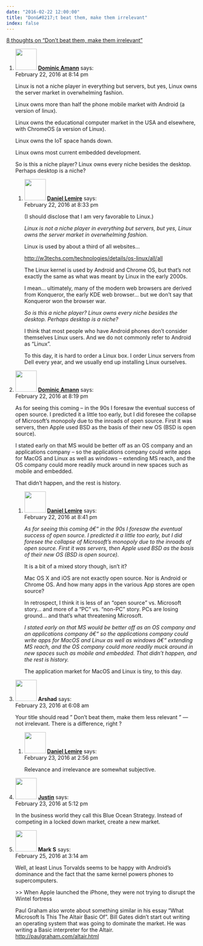 ```yaml
---
date: "2016-02-22 12:00:00"
title: "Don&#8217;t beat them, make them irrelevant"
index: false
---
```


[8 thoughts on &ldquo;Don&#8217;t beat them, make them irrelevant&rdquo;](/lemire/blog/2016/02-22-dont-beat-them-make-them-irrelevant)

<ol class="comment-list">
<li id="comment-228807" class="comment even thread-even depth-1 parent">
<div class="comment-author vcard">
<img alt src="https://secure.gravatar.com/avatar/1b5f40ec7c1e07935001188ea498d188?s=56&#038;d=mm&#038;r=g" srcset="https://secure.gravatar.com/avatar/1b5f40ec7c1e07935001188ea498d188?s=112&#038;d=mm&#038;r=g 2x" class="avatar avatar-56 photo" height="56" width="56" decoding="async" /> <b class="fn"><a href="http://blog.lbs.ca/technology" class="url" rel="ugc external nofollow">Dominic Amann</a></b> <span class="says">says:</span> </div>
<div class="comment-metadata"><time datetime="2016-02-22T20:14:03+00:00">February 22, 2016 at 8:14 pm</time></a> </div>
<div class="comment-content">
<p>Linux is not a niche player in everything but servers, but yes, Linux owns the server market in overwhelming fashion.</p>
<p>Linux owns more than half the phone mobile market with Android (a version of linux).</p>
<p>Linux owns the educational computer market in the USA and elsewhere, with ChromeOS (a version of Linux).</p>
<p>Linux owns the IoT space hands down.</p>
<p>Linux owns most current embedded development.</p>
<p>So is this a niche player? Linux owns every niche besides the desktop. Perhaps desktop is a niche?</p>
</div>
<ol class="children">
<li id="comment-228811" class="comment byuser comment-author-lemire bypostauthor odd alt depth-2">
<div class="comment-author vcard">
<img alt src="https://secure.gravatar.com/avatar/2ca999bef9535950f5b84281a4dab006?s=56&#038;d=mm&#038;r=g" srcset="https://secure.gravatar.com/avatar/2ca999bef9535950f5b84281a4dab006?s=112&#038;d=mm&#038;r=g 2x" class="avatar avatar-56 photo" height="56" width="56" decoding="async" /> <b class="fn"><a href="https://lemire.me/en/" class="url" rel="ugc">Daniel Lemire</a></b> <span class="says">says:</span> </div>
<div class="comment-metadata"><time datetime="2016-02-22T20:33:56+00:00">February 22, 2016 at 8:33 pm</time></a> </div>
<div class="comment-content">
<p>(I should disclose that I am very favorable to Linux.)</p>
<p><em>Linux is not a niche player in everything but servers, but yes, Linux owns the server market in overwhelming fashion.</em></p>
<p>Linux is used by about a third of all websites&#8230;</p>
<p><a href="http://w3techs.com/technologies/details/os-linux/all/all" rel="nofollow ugc">http://w3techs.com/technologies/details/os-linux/all/all</a></p>
<p>The Linux kernel is used by Android and Chrome OS, but that&rsquo;s not exactly the same as what was meant by Linux in the early 2000s.</p>
<p>I mean&#8230; ultimately, many of the modern web browsers are derived from Konqueror, the early KDE web browser&#8230; but we don&rsquo;t say that Konqueror won the browser war.</p>
<p><em>So is this a niche player? Linux owns every niche besides the desktop. Perhaps desktop is a niche?</em></p>
<p>I think that most people who have Android phones don&rsquo;t consider themselves Linux users. And we do not commonly refer to Android as &ldquo;Linux&rdquo;.</p>
<p>To this day, it is hard to order a Linux box. I order Linux servers from Dell every year, and we usually end up installing Linux ourselves.</p>
</div>
</li>
</ol>
</li>
<li id="comment-228808" class="comment even thread-odd thread-alt depth-1 parent">
<div class="comment-author vcard">
<img alt src="https://secure.gravatar.com/avatar/1b5f40ec7c1e07935001188ea498d188?s=56&#038;d=mm&#038;r=g" srcset="https://secure.gravatar.com/avatar/1b5f40ec7c1e07935001188ea498d188?s=112&#038;d=mm&#038;r=g 2x" class="avatar avatar-56 photo" height="56" width="56" loading="lazy" decoding="async" /> <b class="fn"><a href="http://blog.lbs.ca/technology" class="url" rel="ugc external nofollow">Dominic Amann</a></b> <span class="says">says:</span> </div>
<div class="comment-metadata"><time datetime="2016-02-22T20:19:20+00:00">February 22, 2016 at 8:19 pm</time></a> </div>
<div class="comment-content">
<p>As for seeing this coming &#8211; in the 90s I foresaw the eventual success of open source. I predicted it a little too early, but I did foresee the collapse of Microsoft&rsquo;s monopoly due to the inroads of open source. First it was servers, then Apple used BSD as the basis of their new OS (BSD is open source). </p>
<p>I stated early on that MS would be better off as an OS company and an applications company &#8211; so the applications company could write apps for MacOS and Linux as well as windows &#8211; extending MS reach, and the OS company could more readily muck around in new spaces such as mobile and embedded.</p>
<p>That didn&rsquo;t happen, and the rest is history.</p>
</div>
<ol class="children">
<li id="comment-228814" class="comment byuser comment-author-lemire bypostauthor odd alt depth-2">
<div class="comment-author vcard">
<img alt src="https://secure.gravatar.com/avatar/2ca999bef9535950f5b84281a4dab006?s=56&#038;d=mm&#038;r=g" srcset="https://secure.gravatar.com/avatar/2ca999bef9535950f5b84281a4dab006?s=112&#038;d=mm&#038;r=g 2x" class="avatar avatar-56 photo" height="56" width="56" loading="lazy" decoding="async" /> <b class="fn"><a href="https://lemire.me/en/" class="url" rel="ugc">Daniel Lemire</a></b> <span class="says">says:</span> </div>
<div class="comment-metadata"><time datetime="2016-02-22T20:41:55+00:00">February 22, 2016 at 8:41 pm</time></a> </div>
<div class="comment-content">
<p><em>As for seeing this coming â€“ in the 90s I foresaw the eventual success of open source. I predicted it a little too early, but I did foresee the collapse of Microsoft&rsquo;s monopoly due to the inroads of open source. First it was servers, then Apple used BSD as the basis of their new OS (BSD is open source).</em></p>
<p>It is a bit of a mixed story though, isn&rsquo;t it?</p>
<p>Mac OS X and iOS are not exactly open source. Nor is Android or Chrome OS. And how many apps in the various App stores are open source?</p>
<p>In retrospect, I think it is less of an &ldquo;open source&rdquo; vs. Microsoft story&#8230; and more of a &ldquo;PC&rdquo; vs. &ldquo;non-PC&rdquo; story. PCs are losing ground&#8230; and that&rsquo;s what threatening Microsoft.</p>
<p><em>I stated early on that MS would be better off as an OS company and an applications company â€“ so the applications company could write apps for MacOS and Linux as well as windows â€“ extending MS reach, and the OS company could more readily muck around in new spaces such as mobile and embedded. That didn&rsquo;t happen, and the rest is history.</em></p>
<p>The application market for MacOS and Linux is tiny, to this day.</p>
</div>
</li>
</ol>
</li>
<li id="comment-228863" class="comment even thread-even depth-1 parent">
<div class="comment-author vcard">
<img alt src="https://secure.gravatar.com/avatar/ae3aa277c1ee1fa4a7d7e50177782c6a?s=56&#038;d=mm&#038;r=g" srcset="https://secure.gravatar.com/avatar/ae3aa277c1ee1fa4a7d7e50177782c6a?s=112&#038;d=mm&#038;r=g 2x" class="avatar avatar-56 photo" height="56" width="56" loading="lazy" decoding="async" /> <b class="fn">Arshad</b> <span class="says">says:</span> </div>
<div class="comment-metadata"><time datetime="2016-02-23T06:08:12+00:00">February 23, 2016 at 6:08 am</time></a> </div>
<div class="comment-content">
<p>Your title should read &rdquo; Don&rsquo;t beat them, make them less relevant &rdquo; &#8212; not irrelevant. There is a difference, right ?</p>
</div>
<ol class="children">
<li id="comment-228931" class="comment byuser comment-author-lemire bypostauthor odd alt depth-2">
<div class="comment-author vcard">
<img alt src="https://secure.gravatar.com/avatar/2ca999bef9535950f5b84281a4dab006?s=56&#038;d=mm&#038;r=g" srcset="https://secure.gravatar.com/avatar/2ca999bef9535950f5b84281a4dab006?s=112&#038;d=mm&#038;r=g 2x" class="avatar avatar-56 photo" height="56" width="56" loading="lazy" decoding="async" /> <b class="fn"><a href="https://lemire.me/en/" class="url" rel="ugc">Daniel Lemire</a></b> <span class="says">says:</span> </div>
<div class="comment-metadata"><time datetime="2016-02-23T14:56:15+00:00">February 23, 2016 at 2:56 pm</time></a> </div>
<div class="comment-content">
<p>Relevance and irrelevance are somewhat subjective.</p>
</div>
</li>
</ol>
</li>
<li id="comment-228980" class="comment even thread-odd thread-alt depth-1">
<div class="comment-author vcard">
<img alt src="https://secure.gravatar.com/avatar/01b1806e805fcb2e09b212880f85e871?s=56&#038;d=mm&#038;r=g" srcset="https://secure.gravatar.com/avatar/01b1806e805fcb2e09b212880f85e871?s=112&#038;d=mm&#038;r=g 2x" class="avatar avatar-56 photo" height="56" width="56" loading="lazy" decoding="async" /> <b class="fn"><a href="http://landedstar.com" class="url" rel="ugc external nofollow">Justin</a></b> <span class="says">says:</span> </div>
<div class="comment-metadata"><time datetime="2016-02-23T17:12:32+00:00">February 23, 2016 at 5:12 pm</time></a> </div>
<div class="comment-content">
<p>In the business world they call this Blue Ocean Strategy. Instead of competing in a locked down market, create a new market.</p>
</div>
</li>
<li id="comment-229493" class="comment odd alt thread-even depth-1">
<div class="comment-author vcard">
<img alt src="https://secure.gravatar.com/avatar/50167e5bde6a6e8018094384f2dfd152?s=56&#038;d=mm&#038;r=g" srcset="https://secure.gravatar.com/avatar/50167e5bde6a6e8018094384f2dfd152?s=112&#038;d=mm&#038;r=g 2x" class="avatar avatar-56 photo" height="56" width="56" loading="lazy" decoding="async" /> <b class="fn">Mark S</b> <span class="says">says:</span> </div>
<div class="comment-metadata"><time datetime="2016-02-25T03:14:33+00:00">February 25, 2016 at 3:14 am</time></a> </div>
<div class="comment-content">
<p>Well, at least Linus Torvalds seems to be happy with Android&rsquo;s dominance and the fact that the same kernel powers phones to supercomputers.</p>
<p>&gt;&gt; When Apple launched the iPhone, they were not trying to disrupt the Wintel fortress</p>
<p>Paul Graham also wrote about something similar in his essay &ldquo;What Microsoft Is This The Altair Basic Of&rdquo;. Bill Gates didn&rsquo;t start out writing an operating system that was going to dominate the market. He was writing a Basic interpreter for the Altair.<br/>
<a href="http://paulgraham.com/altair.html" rel="nofollow ugc">http://paulgraham.com/altair.html</a></p>
</div>
</li>
</ol>
